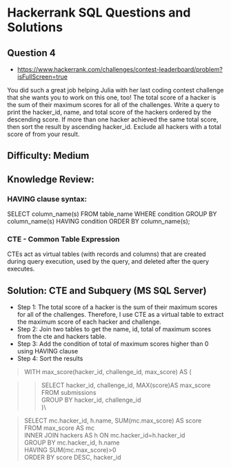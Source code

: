 # Hackerrank SQL Questions and Solutions

## Question 4
- https://www.hackerrank.com/challenges/contest-leaderboard/problem?isFullScreen=true

You did such a great job helping Julia with her last coding contest challenge that she wants you to work on this one, too!
The total score of a hacker is the sum of their maximum scores for all of the challenges. Write a query to print the hacker_id, name, and total score of the hackers ordered by the descending score. If more than one hacker achieved the same total score, then sort the result by ascending hacker_id. Exclude all hackers with a total score of  from your result.


## Difficulty: Medium

## Knowledge Review: 
### HAVING clause syntax: 
SELECT column_name(s)
FROM table_name
WHERE condition
GROUP BY column_name(s)
HAVING condition
ORDER BY column_name(s); 
### CTE - Common Table Expression
CTEs act as virtual tables (with records and columns) that are created during query execution, used by the query, and deleted after the query executes.


## Solution: CTE and Subquery (MS SQL Server)
- Step 1: The total score of a hacker is the sum of their maximum scores for all of the challenges. Therefore, I use CTE as a virtual table to extract the maximum score of each hacker and challenge. 
- Step 2: Join two tables to get the name, id, total of maximum scores from the cte and hackers table.
- Step 3: Add the condition of total of maximum scores higher than 0 using HAVING clause
- Step 4: Sort the results

>WITH max_score(hacker_id, challenge_id, max_score) AS ( 

>>SELECT hacker_id, challenge_id, MAX(score)AS max_score\
    FROM submissions\
    GROUP BY hacker_id, challenge_id\
)\

>SELECT mc.hacker_id, h.name, SUM(mc.max_score) AS score\
FROM max_score AS mc\
INNER JOIN hackers AS h ON mc.hacker_id=h.hacker_id\
GROUP BY mc.hacker_id, h.name\
HAVING SUM(mc.max_score)>0\
ORDER BY score DESC, hacker_id

